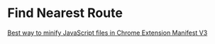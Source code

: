 # Find Nearest Route

[Best way to minify JavaScript files in Chrome Extension Manifest V3](https://groups.google.com/a/chromium.org/g/chromium-extensions/c/UGryGlRoDIo/m/ZnKYy4MPAQAJ)